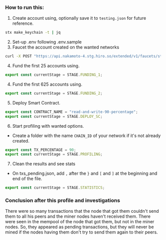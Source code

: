### How to run this:

1. Create account using, optionally save it to `testing.json` for future reference.
```bash
stx make_keychain -t | jq
```
2. Set-up .env following .env.sample
3. Faucet the account created on the wanted networks 
```bash
curl -X POST "https://api.nakamoto-4.stg.hiro.so/extended/v1/faucets/stx?address=ST248KVX1SRDCWDZYWYCE0HHJT2RGRKJGGQCE60RP&stacking=true"
```
4. Fund the first 25 accounts using.
```js
export const currentStage = STAGE.FUNDING_1;
```
4. Fund the first 625 accounts using.
```js
export const currentStage = STAGE.FUNDING_2;
```
5. Deploy Smart Contract.
```js
export const CONTRACT_NAME = "read-and-write-90-percentage";
export const currentStage = STAGE.DEPLOY_SC;
```
6. Start profiling with wanted options.
- Create a folder with the name `CHAIN_ID` of your network if it's not already created.
```js
export const TX_PERCENTAGE = 90;
export const currentStage = STAGE.PROFILING;
```
7. Clean the results and see stats
- On txs_pending.json, add `,` after the `}` and `[` and `]` at the beginning and end of the file.
```js
export const currentStage = STAGE.STATISTICS;
```

### Conclusion after this profile and investigations

There were so many transactions that the node that got them couldn't send them to all his peers and the miner nodes haven't received them.
There were seen in the mempool of the node that got them, but not in the miner nodes.
So, they appeared as pending transactions, but they will never be mined if the nodes having them don't try to send them again to their peers.
